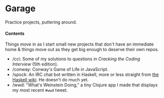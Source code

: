 Garage
======
Practice projects, puttering around.

#### Contents

Things move in as I start small new projects that don't have an immediate home & things move out as they get big enough to deserve their own repos.

* /cci: Some of my solutions to questions in _Cracking the Coding Interview_ (5th edition).
* /conway: Conway's Game of Life in JavaScript.
* /spock: An IRC chat bot written in Haskell, more or less straight from [the Haskell wiki](http://www.haskell.org/haskellwiki/Roll_your_own_IRC_bot). He doesn't do much yet.
* /wwd: "What's Weinstein Doing," a tiny Clojure app I made that displays my most recent `#wwd` tweet.
